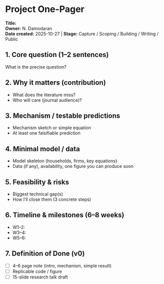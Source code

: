 # Project One-Pager
**Title:**  
**Owner:** N. Damodaran  
**Date created:** 2025-10-27 | **Stage:** Capture / Scoping / Building / Writing / Public

## 1. Core question (1–2 sentences)
What is the precise question?

## 2. Why it matters (contribution)
- What does the literature miss?  
- Who will care (journal audience)?

## 3. Mechanism / testable predictions
- Mechanism sketch or simple equation  
- At least one falsifiable prediction

## 4. Minimal model / data
- Model skeleton (households, firms, key equations)  
- Data (if any), availability, one figure you can produce soon

## 5. Feasibility & risks
- Biggest technical gap(s)  
- How I’ll close them (3 concrete steps)

## 6. Timeline & milestones (6–8 weeks)
- W1–2:   
- W3–4:   
- W5–6:   

## 7. Definition of Done (v0)
- [ ] 4–6 page note (intro, mechanism, simple result)  
- [ ] Replicable code / figure  
- [ ] 15-slide research talk draft
